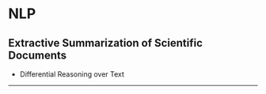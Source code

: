 # NLP 

## Extractive Summarization of Scientific Documents

- Differential Reasoning over Text
---

